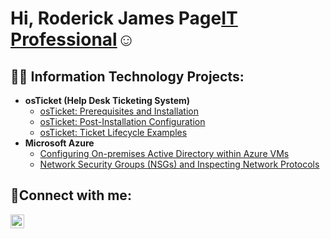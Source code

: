 <h1>Hi, Roderick James Page<a href="https://linkedin.com/in/nemesio-salgado">IT Professional</a>☺</h1>

<h2>👨‍💻 Information Technology Projects:</h2>

- <b>osTicket (Help Desk Ticketing System)</b>
  - [osTicket: Prerequisites and Installation](https://github.com/RoderickJamesPage/osTicket-Prerequisites-and-Installation)
  - [osTicket: Post-Installation Configuration](https://github.com/RoderickJamesPage/osTicket-Post-Installation-Configuration)
  - [osTicket: Ticket Lifecycle Examples](https://github.com/RoderickJamesPage/ticket-lifecycle)
- <b>Microsoft Azure</b>
  - [Configuring On-premises Active Directory within Azure VMs](https://github.com/RoderickJamesPage/configure-ad)
  - [Network Security Groups (NSGs) and Inspecting Network Protocols](https://github.com/RoderickJamesPage/azure-network-protocols)

<h2>🤳Connect with me:</h2>


[<img align="left" alt="Nemesio | LinkedIn" width="22px" src="https://cdn.jsdelivr.net/npm/simple-icons@v3/icons/linkedin.svg" />][linkedin]



[linkedin]: https://linkedin.com/in/nemesio-salgado
<!--
**RoderickJamesPage/RoderickJamesPage** is a ✨ _special_ ✨ repository because its `README.md` (this file) appears on your GitHub profile.

Here are some ideas to get you started:

- 🔭 I’m currently working on ...
- 🌱 I’m currently learning ...
- 👯 I’m looking to collaborate on ...
- 🤔 I’m looking for help with ...
- 💬 Ask me about ...
- 📫 How to reach me: ...
- 😄 Pronouns: ...
- ⚡ Fun fact: ...
-->
